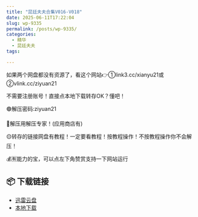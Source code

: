 ```yaml
---
title: "昆廷夫夫合集V016-V018"
date: 2025-06-11T17:22:04
slug: wp-9335
permalink: /posts/wp-9335/
categories:
  - 精华
  - 昆廷夫夫
tags:

---
```


如果两个网盘都没有资源了，看这个网站👉①link3.cc/xianyu21或②vlink.cc/ziyuan21

不需要注册账号！直接点本地下载转存OK？懂吧！

🟢解压密码:ziyuan21

🔵解压用解压专家！(应用商店有)

🟡转存的链接网盘有教程！一定要看教程！按教程操作！不按教程操作你不会解压！

💰🈶能力的宝，可以点左下角赞赏支持一下网站运行

## 📦 下载链接
- [迅雷云盘](https://blziyuan21.com/pay-download/9335?key=a3dd5050cc&down_id=0)
- [本地下载](https://blziyuan21.com/pay-download/9335?key=a3dd5050cc&down_id=1)

